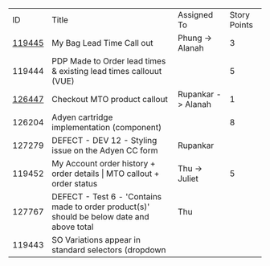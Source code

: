 |     |     |     |     |
| --- | --- | --- | --- |
| ID  | Title | Assigned To | Story Points |
| [119445](https://dev.azure.com/michaelhill/Ecommerce/_sprints/backlog/Development/Ecommerce/Development/CRO%2022.17%20%2810.08%20-%2023.08%29%20-%20Q?workitem=119445 "My Bag Lead Time Callout") | My Bag Lead Time Call out | Phung -> Alanah | 3   |
| 119444 | PDP Made to Order lead times & existing lead times callouut (VUE) |     | 5   |
| [126447](https://dev.azure.com/michaelhill/Ecommerce/_sprints/backlog/Development/Ecommerce/Development/CRO%2022.17%20%2810.08%20-%2023.08%29%20-%20Q?workitem=126477 "Checkout MTO product callout") | Checkout MTO product callout | Rupankar -> Alanah | 1   |
| 126204 | Adyen cartridge implementation (component) |     | 8   |
| 127279 | DEFECT - DEV 12 - Styling issue on the Adyen CC form | Rupankar |     |
| 119452 | My Account order history + order details \| MTO callout + order status | Thu -> Juliet | 5   |
| 127767 | DEFECT - Test 6 - 'Contains made to order product(s)' should be below date and above total | Thu |     |
| 119443 | SO Variations appear in standard selectors (dropdown |     |     |
